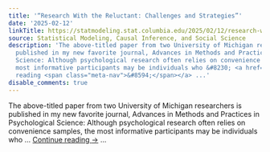 ```yaml
---
title: '“Research With the Reluctant: Challenges and Strategies”'
date: '2025-02-12'
linkTitle: https://statmodeling.stat.columbia.edu/2025/02/12/research-with-the-reluctant-challenges-and-strategies/
source: Statistical Modeling, Causal Inference, and Social Science
description: 'The above-titled paper from two University of Michigan researchers is
  published in my new favorite journal, Advances in Methods and Practices in Psychological
  Science: Although psychological research often relies on convenience samples, the
  most informative participants may be individuals who &#8230; <a href="https://statmodeling.stat.columbia.edu/2025/02/12/research-with-the-reluctant-challenges-and-strategies/">Continue
  reading <span class="meta-nav">&#8594;</span></a> ...'
disable_comments: true
---
```

The above-titled paper from two University of Michigan researchers is published in my new favorite journal, Advances in Methods and Practices in Psychological Science: Although psychological research often relies on convenience samples, the most informative participants may be individuals who &#8230; <a href="https://statmodeling.stat.columbia.edu/2025/02/12/research-with-the-reluctant-challenges-and-strategies/">Continue reading <span class="meta-nav">&#8594;</span></a> ...